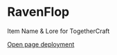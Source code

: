 # RavenFlop
Item Name &amp; Lore for TogetherCraft

[Open page deployment](https://oasistu.github.io/RavenFlop/)